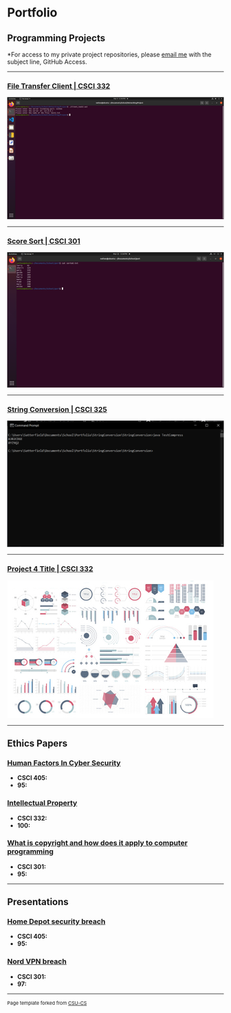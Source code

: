 Portfolio
=========

Programming Projects
--------------------

*For access to my private project repositories, please [email me](mailto:NDSatterfield@csustudent.net?subject=GitHub%20Access) with the subject line, GitHub Access.

---
### [File Transfer Client | CSCI 332](project1)

![Client Input](images/Client.png)

---
### [Score Sort | CSCI 301](project2)

![Sorted Scores](images/sorted.png)

---
### [String Conversion | CSCI 325](project3)

![Compressed String](images/compress.PNG)

---
### [Project 4 Title | CSCI 332](project4)

![Project 4 Thumbnail Name](images/dummy_thumbnail.jpg)

---

Ethics Papers
-------------

### [Human Factors In Cyber Security](/pdf/Human-Factor.pdf)

-   **CSCI 405:**  
-   **95:**

### [Intellectual Property](/pdf/Intellectual-Property.pdf)

-   **CSCI 332:** 
-   **100:**

### [What is copyright and how does it apply to computer programming](/pdf/copyright.pdf)

-   **CSCI 301:** 
-   **95:**

---

Presentations
-------------

### [Home Depot security breach](/pdf/Home-Depot.pdf)

- **CSCI 405:** 
- **95:**


### [Nord VPN breach](/pdf/Nord.pdf)

- **CSCI 301:** 
- **97:**

---

<p style="font-size:11px">Page template forked from <a href="https://github.com/csu-cs/csci-portfolio">CSU-CS</a></p>
<!-- Remove above link if you don't want to attributive -->
